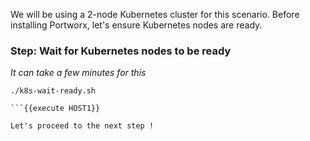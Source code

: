 We will be using a 2-node Kubernetes cluster for this scenario. Before installing Portworx, let's ensure Kubernetes nodes are ready.

### Step: Wait for Kubernetes nodes to be ready

*It can take a few minutes for this*

```
./k8s-wait-ready.sh

```{{execute HOST1}}

Let's proceed to the next step !